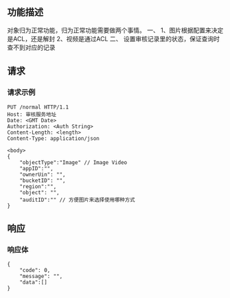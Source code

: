 ## 功能描述
对象归为正常功能，归为正常功能需要做两个事情。
一、
1、图片根据配置来决定是ACL，还是解封
2、视频是通过ACL
二、
设置审核记录里的状态，保证查询时查不到对应的记录


## 请求
### 请求示例

```shell
PUT /normal HTTP/1.1
Host: 审核服务地址
Date: <GMT Date>
Authorization: <Auth String>
Content-Length: <length>
Content-Type: application/json

<body>
{
    "objectType":"Image" // Image Video
    "appID":"",
    "ownerUin": "",
    "bucketID": "",
    "region":"",
    "object": "",
    "auditID":"" // 方便图片来选择使用哪种方式
}

```

## 响应

### 响应体

``` shell
{
    "code": 0,
    "message": "",
    "data":[]
}
```